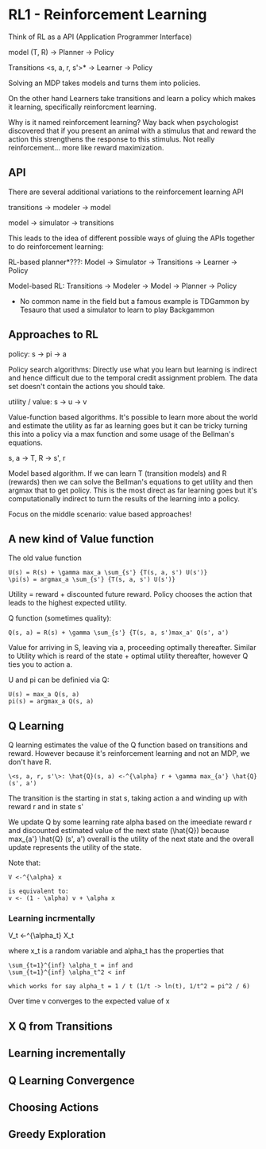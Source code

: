 # RL1 - Reinforcement Learning

Think of RL as a API (Application Programmer Interface)

model (T, R) -> Planner -> Policy

Transitions \<s, a, r, s'>* -> Learner -> Policy

Solving an MDP takes models and turns them into policies.

On the other hand Learners take transitions and learn a policy which makes it learning, specifically reinforcment learning.

Why is it named reinforcement learning? Way back when psychologist discovered that if you present an animal with a stimulus that and reward the action this strengthens the response to this stimulus. Not really reinforcement... more like reward maximization.

## API

There are several additional variations to the reinforcement learning API

transitions -> modeler -> model

model -> simulator -> transitions

This leads to the idea of different possible ways of gluing the APIs together to do reinforcement learning:

RL-based planner*???: Model -> Simulator -> Transitions -> Learner -> Policy

Model-based RL: Transitions -> Modeler -> Model -> Planner -> Policy

* No common name in the field but a famous example is TDGammon by Tesauro that used a simulator to learn to play Backgammon

## Approaches to RL

policy: s -> pi -> a

Policy search algorithms: Directly use what you learn but learning is indirect and hence difficult due to the temporal credit assignment problem. The data set doesn't contain the actions you should take.

utility / value: s -> u -> v

Value-function based algorithms. It's possible to learn more about the world and estimate the utility as far as learning goes but it can be tricky turning this into a policy via a max function and some usage of the Bellman's equations.

s, a -> T, R -> s', r

Model based algorithm. If we can learn T (transition models) and R (rewards) then we can solve the Bellman's equations to get utility and then argmax that to get policy. This is the most direct as far learning goes but it's computationally indirect to turn the results of the learning into a policy.

Focus on the middle scenario: value based approaches!

## A new kind of Value function

The old value function

```
U(s) = R(s) + \gamma max_a \sum_{s'} {T(s, a, s') U(s')}
\pi(s) = argmax_a \sum_{s'} {T(s, a, s') U(s')}
```

Utility = reward + discounted future reward. Policy chooses the action that leads to the highest expected utility.

Q function (sometimes quality):

```
Q(s, a) = R(s) + \gamma \sum_{s'} {T(s, a, s')max_a' Q(s', a')
```

Value for arriving in S, leaving via a, proceeding optimally thereafter. Similar to Utility which is reard of the state + optimal utility thereafter, however Q ties you to action a.

U and pi can be definied via Q:

```
U(s) = max_a Q(s, a)
pi(s) = argmax_a Q(s, a)
```

## Q Learning

Q learning estimates the value of the Q function based on transitions and reward. However because it's reinforcement learning and not an MDP, we don't have R.

```
\<s, a, r, s'\>: \hat{Q}(s, a) <-^{\alpha} r + \gamma max_{a'} \hat{Q} (s', a')
```

The transition is the starting in stat s, taking action a and winding up with reward r and in state s'

We update Q by some learning rate alpha based on the imeediate reward r and discounted estimated value of the next state (\hat{Q}) because max_{a'} \hat{Q} (s', a') overall is the utility of the next state and the overall update represents the utility of the state.

Note that:

```
V <-^{\alpha} x

is equivalent to:
v <- (1 - \alpha) v + \alpha x
```

### Learning incrmentally

V_t <-^{\alpha_t} X_t

where x_t is a random variable and alpha_t has the properties that

```
\sum_{t=1}^{inf} \alpha_t = inf and
\sum_{t=1}^{inf} \alpha_t^2 < inf

which works for say alpha_t = 1 / t (1/t -> ln(t), 1/t^2 = pi^2 / 6)
```

Over time v converges to the expected value of x

## X Q from Transitions



## Learning incrementally



## Q Learning Convergence



## Choosing Actions



## Greedy Exploration


